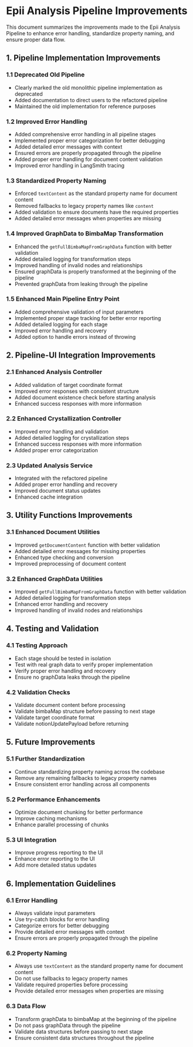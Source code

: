 # Epii Analysis Pipeline Improvements

This document summarizes the improvements made to the Epii Analysis Pipeline to enhance error handling, standardize property naming, and ensure proper data flow.

## 1. Pipeline Implementation Improvements

### 1.1 Deprecated Old Pipeline

- Clearly marked the old monolithic pipeline implementation as deprecated
- Added documentation to direct users to the refactored pipeline
- Maintained the old implementation for reference purposes

### 1.2 Improved Error Handling

- Added comprehensive error handling in all pipeline stages
- Implemented proper error categorization for better debugging
- Added detailed error messages with context
- Ensured errors are properly propagated through the pipeline
- Added proper error handling for document content validation
- Improved error handling in LangSmith tracing

### 1.3 Standardized Property Naming

- Enforced `textContent` as the standard property name for document content
- Removed fallbacks to legacy property names like `content`
- Added validation to ensure documents have the required properties
- Added detailed error messages when properties are missing

### 1.4 Improved GraphData to BimbaMap Transformation

- Enhanced the `getFullBimbaMapFromGraphData` function with better validation
- Added detailed logging for transformation steps
- Improved handling of invalid nodes and relationships
- Ensured graphData is properly transformed at the beginning of the pipeline
- Prevented graphData from leaking through the pipeline

### 1.5 Enhanced Main Pipeline Entry Point

- Added comprehensive validation of input parameters
- Implemented proper stage tracking for better error reporting
- Added detailed logging for each stage
- Improved error handling and recovery
- Added option to handle errors instead of throwing

## 2. Pipeline-UI Integration Improvements

### 2.1 Enhanced Analysis Controller

- Added validation of target coordinate format
- Improved error responses with consistent structure
- Added document existence check before starting analysis
- Enhanced success responses with more information

### 2.2 Enhanced Crystallization Controller

- Improved error handling and validation
- Added detailed logging for crystallization steps
- Enhanced success responses with more information
- Added proper error categorization

### 2.3 Updated Analysis Service

- Integrated with the refactored pipeline
- Added proper error handling and recovery
- Improved document status updates
- Enhanced cache integration

## 3. Utility Functions Improvements

### 3.1 Enhanced Document Utilities

- Improved `getDocumentContent` function with better validation
- Added detailed error messages for missing properties
- Enhanced type checking and conversion
- Improved preprocessing of document content

### 3.2 Enhanced GraphData Utilities

- Improved `getFullBimbaMapFromGraphData` function with better validation
- Added detailed logging for transformation steps
- Enhanced error handling and recovery
- Improved handling of invalid nodes and relationships

## 4. Testing and Validation

### 4.1 Testing Approach

- Each stage should be tested in isolation
- Test with real graph data to verify proper implementation
- Verify proper error handling and recovery
- Ensure no graphData leaks through the pipeline

### 4.2 Validation Checks

- Validate document content before processing
- Validate bimbaMap structure before passing to next stage
- Validate target coordinate format
- Validate notionUpdatePayload before returning

## 5. Future Improvements

### 5.1 Further Standardization

- Continue standardizing property naming across the codebase
- Remove any remaining fallbacks to legacy property names
- Ensure consistent error handling across all components

### 5.2 Performance Enhancements

- Optimize document chunking for better performance
- Improve caching mechanisms
- Enhance parallel processing of chunks

### 5.3 UI Integration

- Improve progress reporting to the UI
- Enhance error reporting to the UI
- Add more detailed status updates

## 6. Implementation Guidelines

### 6.1 Error Handling

- Always validate input parameters
- Use try-catch blocks for error handling
- Categorize errors for better debugging
- Provide detailed error messages with context
- Ensure errors are properly propagated through the pipeline

### 6.2 Property Naming

- Always use `textContent` as the standard property name for document content
- Do not use fallbacks to legacy property names
- Validate required properties before processing
- Provide detailed error messages when properties are missing

### 6.3 Data Flow

- Transform graphData to bimbaMap at the beginning of the pipeline
- Do not pass graphData through the pipeline
- Validate data structures before passing to next stage
- Ensure consistent data structures throughout the pipeline
